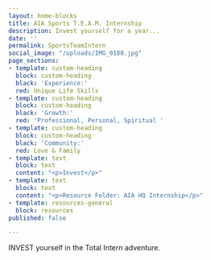 ```yaml
---
layout: home-blocks
title: AIA Sports T.E.A.M. Internship
description: Invest yourself for a year...
date: ''
permalink: SportsTeamIntern
social_image: "/uploads/IMG_0188.jpg"
page_sections:
- template: custom-heading
  block: custom-heading
  black: 'Experience:'
  red: Unique Life Skills
- template: custom-heading
  block: custom-heading
  black: 'Growth:'
  red: 'Professional, Personal, Spiritual '
- template: custom-heading
  block: custom-heading
  black: 'Community:'
  red: Love & Family
- template: text
  block: text
  content: "<p>Invest</p>"
- template: text
  block: text
  content: "<p>Resource Folder: AIA HQ Internship</p>"
- template: resources-general
  block: resources
published: false

---
```

INVEST yourself in the Total Intern adventure.